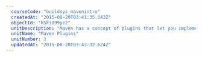 ```yaml
---
  courseCode: "buildsys_mavenintro"
  createdAt: "2015-08-20T03:41:35.643Z"
  objectId: "hSFid99yz2"
  unitDescription: "Maven has a concept of plugins that let you implement added funcionality to your build cycle. Learn about the Jetty plugin that lets you spin up a servlet container right from a Maven command. Also, learn how to integrate Maven with Eclipse."
  unitName: "Maven Plugins"
  unitNumber: 3
  updatedAt: "2015-08-20T03:43:32.624Z"
---
```

